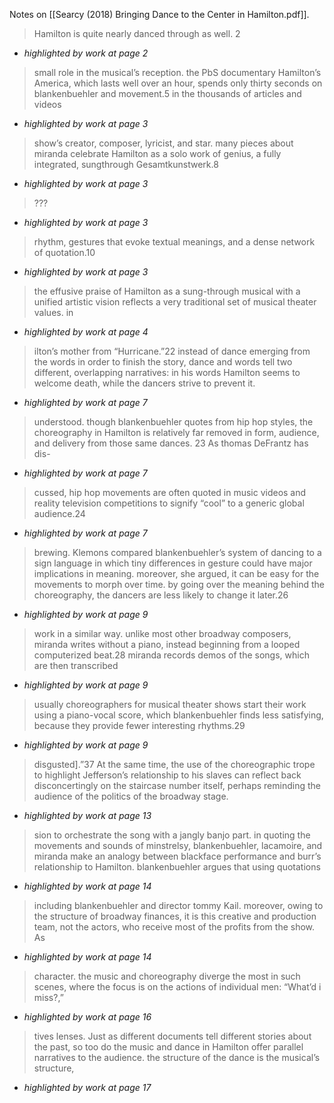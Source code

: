 Notes on [[Searcy (2018) Bringing Dance to the Center in Hamilton.pdf]].




> Hamilton is quite nearly danced through as well. 2



* *highlighted by work at page 2*

> small role in the musical’s reception. the PbS documentary Hamilton’s America, which lasts well over an hour, spends only thirty seconds on blankenbuehler and movement.5 in the thousands of articles and videos



* *highlighted by work at page 3*

> show’s creator, composer, lyricist, and star. many pieces about miranda celebrate Hamilton as a solo work of genius, a fully integrated, sungthrough Gesamtkunstwerk.8



* *highlighted by work at page 3*

> ???



* *highlighted by work at page 3*

> rhythm, gestures that evoke textual meanings, and a dense network of quotation.10



* *highlighted by work at page 3*

> the effusive praise of Hamilton as a sung-through musical with a unified artistic vision reflects a very traditional set of musical theater values. in



* *highlighted by work at page 4*

> ilton’s mother from “Hurricane.”22 instead of dance emerging from the words in order to finish the story, dance and words tell two different, overlapping narratives: in his words Hamilton seems to welcome death, while the dancers strive to prevent it.



* *highlighted by work at page 7*

> understood. though blankenbuehler quotes from hip hop styles, the choreography in Hamilton is relatively far removed in form, audience, and delivery from those same dances. 23 As thomas DeFrantz has dis-



* *highlighted by work at page 7*

> cussed, hip hop movements are often quoted in music videos and reality television competitions to signify “cool” to a generic global audience.24



* *highlighted by work at page 7*

> brewing. Klemons compared blankenbuehler’s system of dancing to a sign language in which tiny differences in gesture could have major implications in meaning. moreover, she argued, it can be easy for the movements to morph over time. by going over the meaning behind the choreography, the dancers are less likely to change it later.26



* *highlighted by work at page 9*

> work in a similar way. unlike most other broadway composers, miranda writes without a piano, instead beginning from a looped computerized beat.28 miranda records demos of the songs, which are then transcribed



* *highlighted by work at page 9*

> usually choreographers for musical theater shows start their work using a piano-vocal score, which blankenbuehler finds less satisfying, because they provide fewer interesting rhythms.29



* *highlighted by work at page 9*

> disgusted].”37 At the same time, the use of the choreographic trope to highlight Jefferson’s relationship to his slaves can reflect back disconcertingly on the staircase number itself, perhaps reminding the audience of the politics of the broadway stage.



* *highlighted by work at page 13*

> sion to orchestrate the song with a jangly banjo part. in quoting the movements and sounds of minstrelsy, blankenbuehler, lacamoire, and miranda make an analogy between blackface performance and burr’s relationship to Hamilton. blankenbuehler argues that using quotations



* *highlighted by work at page 14*

> including blankenbuehler and director tommy Kail. moreover, owing to the structure of broadway finances, it is this creative and production team, not the actors, who receive most of the profits from the show. As



* *highlighted by work at page 14*

> character. the music and choreography diverge the most in such scenes, where the focus is on the actions of individual men: “What’d i miss?,”



* *highlighted by work at page 16*

> tives lenses. Just as different documents tell different stories about the past, so too do the music and dance in Hamilton offer parallel narratives to the audience. the structure of the dance is the musical’s structure,



* *highlighted by work at page 17*